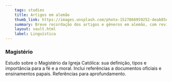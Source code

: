 ```yaml
---
    tags: studies
    title: Artigos em alemão
    thumb_link: https://images.unsplash.com/photo-1527866959252-deab85ef7d1b?ixlib=rb-4.1.0&ixid=M3wxMjA3fDB8MHxwaG90by1wYWdlfHx8fGVufDB8fHx8fA%3D%3D&auto=format&fit=crop&q=80&w=1170
    summary: Breve recordação dos artigos e gêneros em alemão, com revisão das flexões de gênero, número e caso com tabela comparativa.
    layout: vault.html
    label: Linguística
---
```

### Magistério

Estudo sobre o Magistério da Igreja Católica: sua definição, tipos e importância para a fé e a moral. Inclui referências a documentos oficiais e ensinamentos papais. Referências para aprofundamento.